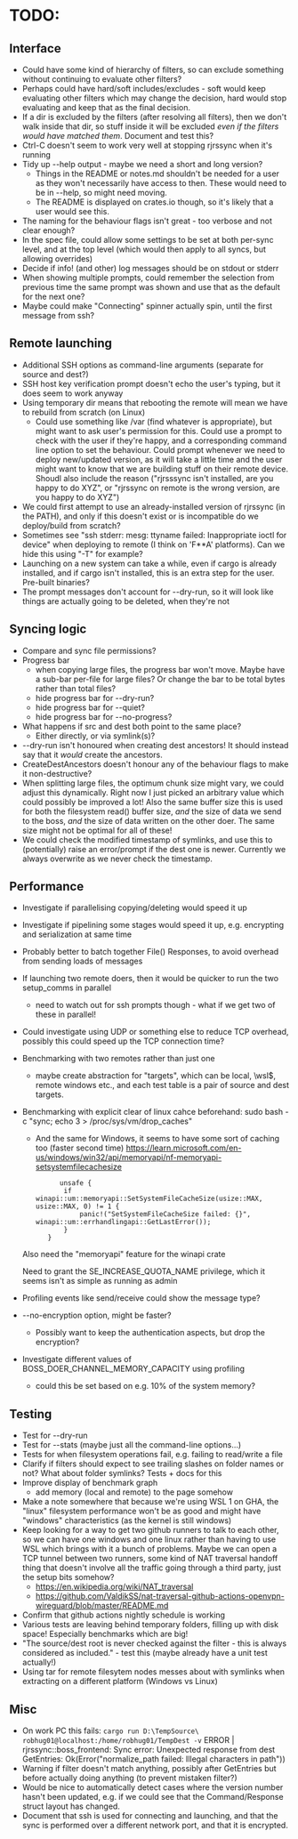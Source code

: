 TODO:
=====

Interface
----------

* Could have some kind of hierarchy of filters, so can exclude something without continuing to evaluate other filters?
* Perhaps could have hard/soft includes/excludes - soft would keep evaluating other filters which may change the decision, hard would stop evaluating and keep that as the final decision.
* If a dir is excluded by the filters (after resolving all filters), then we don't walk inside that dir, so stuff inside it will be excluded *even if the filters would have matched them*. Document and test this?
* Ctrl-C doesn't seem to work very well at stopping rjrssync when it's running
* Tidy up --help output - maybe we need a short and long version?
  - Things in the README or notes.md shouldn't be needed for a user as they won't necessarily have access to then. These would need to be in --help, so might need moving.
  - The README is displayed on crates.io though, so it's likely that a user would see this.
* The naming for the behaviour flags isn't great - too verbose and not clear enough?
* In the spec file, could allow some settings to be set at both per-sync level, and at the top level (which would then apply to all syncs, but allowing overrides)
* Decide if info! (and other) log messages should be on stdout or stderr
* When showing multiple prompts, could remember the selection from previous time the same prompt was shown and use that as the default for the next one?
* Maybe could make "Connecting" spinner actually spin, until the first message from ssh?


Remote launching
----------------

* Additional SSH options as command-line arguments (separate for source and dest?)
* SSH host key verification prompt doesn't echo the user's typing, but it does seem to work anyway
* Using temporary dir means that rebooting the remote will mean we have to rebuild from scratch (on Linux)
   - Could use something like /var (find whatever is appropriate), but might want to ask user's permission for this. Could use a prompt to check with the user if they're happy, and a corresponding command line option to set the behaviour. Could prompt whenever we need to deploy new/updated version, as it will take a little time and the user might want to know that we are building stuff on their remote device. Shoudl also include the reason ("rjrsssync isn't installed, are you happy to do XYZ", or "rjrssync on remote is the wrong version, are you happy to do XYZ")
* We could first attempt to use an already-installed version of rjrssync (in the PATH), and only if this doesn't exist or is incompatible do we deploy/build from scratch?
* Sometimes see "ssh stderr: mesg: ttyname failed: Inappropriate ioctl for device" when deploying to remote (I think on 'F**A' platforms). Can we hide this using "-T" for example?
* Launching on a new system can take a while, even if cargo is already installed, and if cargo isn't installed, this is an extra step for the user. Pre-built binaries?
* The prompt messages don't account for --dry-run, so it will look like things are actually going to be deleted, when they're not

Syncing logic
-------------

* Compare and sync file permissions?
* Progress bar
  - when copying large files, the progress bar won't move. Maybe have a sub-bar per-file for large files? Or change the bar to be total bytes rather than total files?
  - hide progress bar for --dry-run?
  - hide progress bar for --quiet?
  - hide progress bar for --no-progress?
* What happens if src and dest both point to the same place?
   - Either directly, or via symlink(s)?
* --dry-run isn't honoured when creating dest ancestors! It should instead say that it _would_ create the ancestors.
* CreateDestAncestors doesn't honour any of the behaviour flags to make it non-destructive?
* When splitting large files, the optimum chunk size might vary, we could adjust this dynamically. Right now I just picked an arbitrary value which could possibly be improved a lot! Also the same buffer size this is used for both the filesystem read() buffer size, _and_ the size of data we send to the boss, _and_ the size of data written on the other doer. The same size might not be optimal for all of these!
* We could check the modified timestamp of symlinks, and use this to (potentially) raise an error/prompt if the dest one is newer. Currently we always overwrite as we never check the timestamp.

Performance
------------

* Investigate if parallelising copying/deleting would speed it up
* Investigate if pipelining some stages would speed it up, e.g. encrypting and serialization at same time
* Probably better to batch together File() Responses, to avoid overhead from sending loads of messages
* If launching two remote doers, then it would be quicker to run the two setup_comms in parallel
   - need to watch out for ssh prompts though - what if we get two of these in parallel!
* Could investigate using UDP or something else to reduce TCP overhead, possibly this could speed up the TCP connection time?
* Benchmarking with two remotes rather than just one
   - maybe create abstraction for "targets", which can be local, \\wsl$, remote windows etc.,
     and each test table is a pair of source and dest targets.
* Benchmarking with explicit clear of linux cahce beforehand: sudo bash -c "sync; echo 3 > /proc/sys/vm/drop_caches"
   - And the same for Windows, it seems to have some sort of caching too (faster second time) https://learn.microsoft.com/en-us/windows/win32/api/memoryapi/nf-memoryapi-setsystemfilecachesize

               unsafe {
                if winapi::um::memoryapi::SetSystemFileCacheSize(usize::MAX, usize::MAX, 0) != 1 {
                    panic!("SetSystemFileCacheSize failed: {}", winapi::um::errhandlingapi::GetLastError());
                }
            }
   Also need the "memoryapi" feature for the winapi crate

   Need to grant the SE_INCREASE_QUOTA_NAME privilege, which it seems isn't as simple as running as admin
* Profiling events like send/receive could show the message type?
* --no-encryption option, might be faster?
   - Possibly want to keep the authentication aspects, but drop the encryption?
* Investigate different values of BOSS_DOER_CHANNEL_MEMORY_CAPACITY using profiling
   - could this be set based on e.g. 10% of the system memory?

Testing
-------

* Test for --dry-run
* Test for --stats (maybe just all the command-line options...)
* Tests for when filesystem operations fail, e.g. failing to read/write a file
* Clarify if filters should expect to see trailing slashes on folder names or not? What about folder symlinks? Tests + docs for this
* Improve display of benchmark graph
   - add memory (local and remote) to the page somehow
* Make a note somewhere that because we're using WSL 1 on GHA, the "linux" filesystem performance won't be as good and might have "windows" characteristics (as the kernel is still windows)
* Keep looking for a way to get two github runners to talk to each other, so we can have one windows and one linux rather than having to use WSL which brings with it a bunch of problems. Maybe we can open a TCP tunnel between two runners, some kind of NAT traversal handoff thing that doesn't involve all the traffic going through a third party, just the setup bits somehow?
   - https://en.wikipedia.org/wiki/NAT_traversal
   - https://github.com/ValdikSS/nat-traversal-github-actions-openvpn-wireguard/blob/master/README.md
* Confirm that github actions nightly schedule is working
* Various tests are leaving behind temporary folders, filling up with disk space! Especially benchmarks which are big!
* "The source/dest root is never checked against the filter - this is always considered as included." - test this (maybe already have a unit test actually!)
* Using tar for remote filesytem nodes messes about with symlinks when extracting on a different platform (Windows vs Linux)

Misc
-----

* On work PC this fails:
`cargo run D:\TempSource\ robhug01@localhost:/home/robhug01/TempDest -v`
ERROR | rjrssync::boss_frontend: Sync error: Unexpected response from dest GetEntries: Ok(Error("normalize_path failed: Illegal characters in path"))
* Warning if filter doesn't match anything, possibly after GetEntries but before actually doing anything (to prevent mistaken filter?)
* Would be nice to automatically detect cases where the version number hasn't been updated, e.g. if we could see that the Command/Response struct layout has changed.
* Document that ssh is used for connecting and launching, and that the sync is performed over a different network port, and that it is encrypted.
